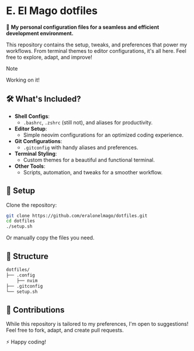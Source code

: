 # E. El Mago dotfiles

🚀 **My personal configuration files for a seamless and efficient development environment.**

This repository contains the setup, tweaks, and preferences that power my workflows. From terminal themes to editor configurations, it's all here. Feel free to explore, adapt, and improve!

> [!NOTE]
> Working on it!

## 🛠️ What's Included?

- **Shell Configs**: 
  - `.bashrc`, `.zshrc` (still not), and aliases for productivity.
- **Editor Setup**: 
  - Simple neovim configurations for an optimized coding experience.
- **Git Configurations**: 
  - `.gitconfig` with handy aliases and preferences.
- **Terminal Styling**: 
  - Custom themes for a beautiful and functional terminal.
- **Other Tools**:
  - Scripts, automation, and tweaks for a smoother workflow.

## 🔧 Setup

Clone the repository:

```bash
git clone https://github.com/eralonelmago/dotfiles.git
cd dotfiles
./setup.sh
```

Or manually copy the files you need.

## 📂 Structure

```bash
dotfiles/
├── .config
    ├── nvim
├── .gitconfig
└── setup.sh
```

## 📣 Contributions

While this repository is tailored to my preferences, I'm open to suggestions! Feel free to fork, adapt, and create pull requests.

⚡ Happy coding!
